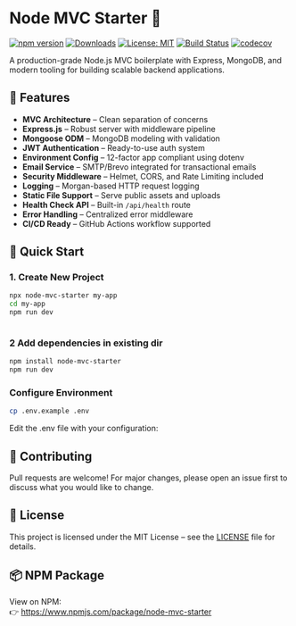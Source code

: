 # Node MVC Starter 🚀

[![npm version](https://img.shields.io/npm/v/node-mvc-starter.svg?style=flat-square)](https://www.npmjs.com/package/node-mvc-starter)
[![Downloads](https://img.shields.io/npm/dm/node-mvc-starter.svg?style=flat-square)](https://www.npmjs.com/package/node-mvc-starter)
[![License: MIT](https://img.shields.io/badge/License-MIT-green.svg?style=flat-square)](LICENSE)
[![Build Status](https://img.shields.io/github/actions/workflow/status/yourusername/node-mvc-starter/ci.yml?style=flat-square)](https://github.com/yourusername/node-mvc-starter/actions)
[![codecov](https://img.shields.io/codecov/c/github/yourusername/node-mvc-starter?style=flat-square)](https://codecov.io/gh/yourusername/node-mvc-starter)

A production-grade Node.js MVC boilerplate with Express, MongoDB, and modern tooling for building scalable backend applications.

## 🚀 Features

- **MVC Architecture** – Clean separation of concerns
- **Express.js** – Robust server with middleware pipeline
- **Mongoose ODM** – MongoDB modeling with validation
- **JWT Authentication** – Ready-to-use auth system
- **Environment Config** – 12-factor app compliant using dotenv
- **Email Service** – SMTP/Brevo integrated for transactional emails
- **Security Middleware** – Helmet, CORS, and Rate Limiting included
- **Logging** – Morgan-based HTTP request logging
- **Static File Support** – Serve public assets and uploads
- **Health Check API** – Built-in `/api/health` route
- **Error Handling** – Centralized error middleware
- **CI/CD Ready** – GitHub Actions workflow supported


## 🚀 Quick Start

### 1. Create New Project

```bash
npx node-mvc-starter my-app
cd my-app
npm run dev



```

### 2 Add dependencies in existing dir
```bash
npm install node-mvc-starter
npm run dev
```

### Configure Environment
```bash
cp .env.example .env
```
Edit the .env file with your configuration:


## 🤝 Contributing
Pull requests are welcome! For major changes, please open an issue first to discuss what you would like to change.

## 📄 License
This project is licensed under the MIT License – see the [LICENSE](LICENSE) file for details.

## 📦 NPM Package
View on NPM:  
👉 https://www.npmjs.com/package/node-mvc-starter

